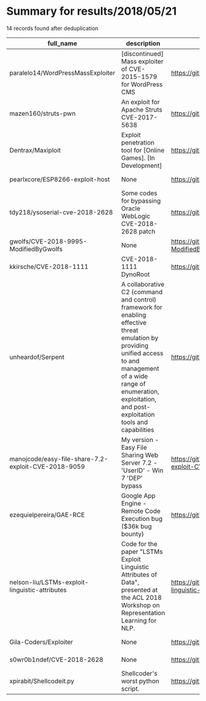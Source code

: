 
# Summary for results/2018/05/21
    
14 records found after deduplication

| full_name | description | html_url | matched_list | matched_count | pushed_at | size | stargazers_count | language | forks_count |
|-----------------------------------------------------|-------------------------------------------------------------------------------------------------------------------------------------------------------------------------------------------------------------------------------------|------------------------------------------------------------------------|----------------------------------|-----------------|---------------------------|--------|--------------------|------------|---------------|
| paralelo14/WordPressMassExploiter | [discontinued] Mass exploiter of CVE-2015-1579 for WordPress CMS | https://github.com/paralelo14/WordPressMassExploiter | ['exploit'] | 1 | 2018-05-21 21:20:54+00:00 | 13 | 24 | Python | 17 |
| mazen160/struts-pwn | An exploit for Apache Struts CVE-2017-5638 | https://github.com/mazen160/struts-pwn | ['exploit'] | 1 | 2018-05-21 18:33:26+00:00 | 10 | 396 | Python | 146 |
| Dentrax/Maxiploit | Exploit penetration tool for [Online Games]. [In Development] | https://github.com/Dentrax/Maxiploit | ['exploit'] | 1 | 2018-05-21 10:53:31+00:00 | 172 | 1 | C# | 1 |
| pearlxcore/ESP8266-exploit-host | None | https://github.com/pearlxcore/ESP8266-exploit-host | ['exploit'] | 1 | 2018-05-21 16:57:08+00:00 | 2328 | 5 | | 0 |
| tdy218/ysoserial-cve-2018-2628 | Some codes for bypassing Oracle WebLogic CVE-2018-2628 patch | https://github.com/tdy218/ysoserial-cve-2018-2628 | ['cve-2'] | 1 | 2018-05-21 09:06:43+00:00 | 48 | 104 | Java | 53 |
| gwolfs/CVE-2018-9995-ModifiedByGwolfs | None | https://github.com/gwolfs/CVE-2018-9995-ModifiedByGwolfs | ['cve-2'] | 1 | 2018-05-21 06:35:43+00:00 | 21 | 2 | Shell | 0 |
| kkirsche/CVE-2018-1111 | CVE-2018-1111 DynoRoot | https://github.com/kkirsche/CVE-2018-1111 | ['cve-2'] | 1 | 2018-05-21 13:10:48+00:00 | 2067 | 13 | Ruby | 7 |
| unheardof/Serpent | A collaborative C2 (command and control) framework for enabling effective threat emulation by providing unified access to and management of a wide range of enumeration, exploitation, and post-exploitation tools and capabilities | https://github.com/unheardof/Serpent | ['exploit'] | 1 | 2018-05-21 23:57:10+00:00 | 21 | 0 | Python | 0 |
| manojcode/easy-file-share-7.2-exploit-CVE-2018-9059 | My version - Easy File Sharing Web Server 7.2 - 'UserID' - Win 7 'DEP' bypass | https://github.com/manojcode/easy-file-share-7.2-exploit-CVE-2018-9059 | ['cve-2', 'exploit'] | 2 | 2018-05-21 06:49:15+00:00 | 8 | 0 | Python | 0 |
| ezequielpereira/GAE-RCE | Google App Engine - Remote Code Execution bug ($36k bug bounty) | https://github.com/ezequielpereira/GAE-RCE | ['rce', 'remote code execution'] | 2 | 2018-05-21 10:41:33+00:00 | 5510 | 138 | Java | 19 |
| nelson-liu/LSTMs-exploit-linguistic-attributes | Code for the paper "LSTMs Exploit Linguistic Attributes of Data", presented at the ACL 2018 Workshop on Representation Learning for NLP. | https://github.com/nelson-liu/LSTMs-exploit-linguistic-attributes | ['exploit'] | 1 | 2018-05-21 05:39:26+00:00 | 73 | 3 | Python | 2 |
| Gila-Coders/Exploiter | None | https://github.com/Gila-Coders/Exploiter | ['exploit'] | 1 | 2018-05-21 05:35:14+00:00 | 1 | 0 | Shell | 1 |
| s0wr0b1ndef/CVE-2018-2628 | None | https://github.com/s0wr0b1ndef/CVE-2018-2628 | ['cve-2'] | 1 | 2018-05-21 09:04:57+00:00 | 3 | 2 | Python | 1 |
| xpirabit/Shellcodeit.py | Shellcoder's worst python script. | https://github.com/xpirabit/Shellcodeit.py | ['shellcode'] | 1 | 2018-05-21 16:28:00+00:00 | 139 | 0 | Python | 0 |
